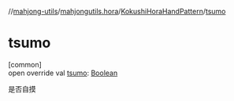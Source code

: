 //[mahjong-utils](../../../index.md)/[mahjongutils.hora](../index.md)/[KokushiHoraHandPattern](index.md)/[tsumo](tsumo.md)

# tsumo

[common]\
open override val [tsumo](tsumo.md): [Boolean](https://kotlinlang.org/api/latest/jvm/stdlib/kotlin-stdlib/kotlin/-boolean/index.html)

是否自摸
